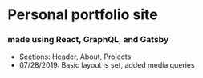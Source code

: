 # Personal portfolio site 
### made using React, GraphQL, and Gatsby

* Sections: Header, About, Projects
* 07/28/2019: Basic layout is set, added media queries

